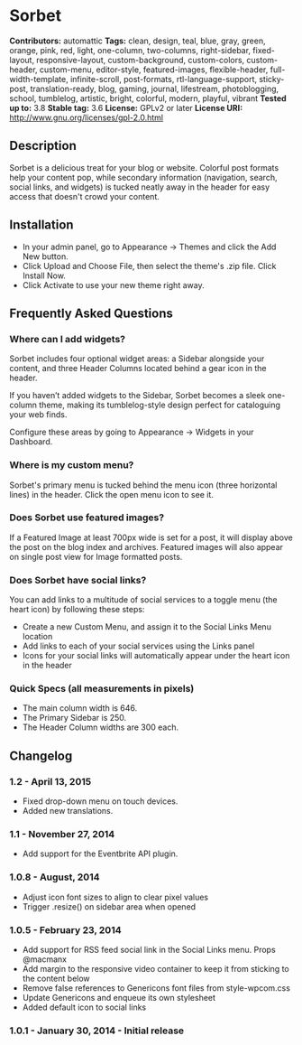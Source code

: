 # Sorbet
**Contributors:** automattic
**Tags:** clean, design, teal, blue, gray, green, orange, pink, red, light, one-column, two-columns, right-sidebar, fixed-layout, responsive-layout, custom-background, custom-colors, custom-header, custom-menu, editor-style, featured-images, flexible-header, full-width-template, infinite-scroll, post-formats, rtl-language-support, sticky-post, translation-ready, blog, gaming, journal, lifestream, photoblogging, school, tumblelog, artistic, bright, colorful, modern, playful, vibrant
**Tested up to:** 3.8
**Stable tag:** 3.6
**License:** GPLv2 or later
**License URI:** http://www.gnu.org/licenses/gpl-2.0.html

## Description

Sorbet is a delicious treat for your blog or website. Colorful post formats help your content pop, while secondary information (navigation, search, social links, and widgets) is tucked neatly away in the header for easy access that doesn't crowd your content.

## Installation

* In your admin panel, go to Appearance -> Themes and click the Add New button.
* Click Upload and Choose File, then select the theme's .zip file. Click Install Now.
* Click Activate to use your new theme right away.

## Frequently Asked Questions

### Where can I add widgets?

Sorbet includes four optional widget areas: a Sidebar alongside your content, and three Header Columns located behind a gear icon in the header.

If you haven’t added widgets to the Sidebar, Sorbet becomes a sleek one-column theme, making its tumblelog-style design perfect for cataloguing your web finds.

Configure these areas by going to Appearance → Widgets in your Dashboard.

### Where is my custom menu?

Sorbet's primary menu is tucked behind the menu icon (three horizontal lines) in the header. Click the open menu icon to see it.

### Does Sorbet use featured images?

If a Featured Image at least 700px wide is set for a post, it will display above the post on the blog index and archives. Featured images will also appear on single post view for Image formatted posts.

### Does Sorbet have social links?

You can add links to a multitude of social services to a toggle menu (the heart icon) by following these steps:

* Create a new Custom Menu, and assign it to the Social Links Menu location
* Add links to each of your social services using the Links panel
* Icons for your social links will automatically appear under the heart icon in the header

### Quick Specs (all measurements in pixels)

* The main column width is 646.
* The Primary Sidebar is 250.
* The Header Column widths are 300 each.

## Changelog

### 1.2 - April 13, 2015
* Fixed drop-down menu on touch devices.
* Added new translations.

### 1.1 - November 27, 2014
* Add support for the Eventbrite API plugin.

### 1.0.8 - August, 2014
* Adjust icon font sizes to align to clear pixel values
* Trigger .resize() on sidebar area when opened

### 1.0.5 - February 23, 2014
* Add support for RSS feed social link in the Social Links menu. Props @macmanx
* Add margin to the responsive video container to keep it from sticking to the content below
* Remove false references to Genericons font files from style-wpcom.css
* Update Genericons and enqueue its own stylesheet
* Added default icon to social links

### 1.0.1 - January 30, 2014 - Initial release